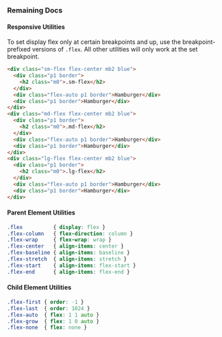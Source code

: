 ### Remaining Docs

#### Responsive Utilities
To set display flex only at certain breakpoints and up,
use the breakpoint-prefixed versions of `.flex`.
All other utilities will only work at the set breakpoint.

```html
<div class="sm-flex flex-center mb2 blue">
  <div class="p1 border">
    <h2 class="m0">.sm-flex</h2>
  </div>
  <div class="flex-auto p1 border">Hamburger</div>
  <div class="p1 border">Hamburger</div>
</div>
<div class="md-flex flex-center mb2 blue">
  <div class="p1 border">
    <h2 class="m0">.md-flex</h2>
  </div>
  <div class="flex-auto p1 border">Hamburger</div>
  <div class="p1 border">Hamburger</div>
</div>
<div class="lg-flex flex-center mb2 blue">
  <div class="p1 border">
    <h2 class="m0">.lg-flex</h2>
  </div>
  <div class="flex-auto p1 border">Hamburger</div>
  <div class="p1 border">Hamburger</div>
</div>
```

#### Parent Element Utilities

```css
.flex          { display: flex }
.flex-column   { flex-direction: column }
.flex-wrap     { flex-wrap: wrap }
.flex-center   { align-items: center }
.flex-baseline { align-items: baseline }
.flex-stretch  { align-items: stretch }
.flex-start    { align-items: flex-start }
.flex-end      { align-items: flex-end }
```

#### Child Element Utilities

```css
.flex-first { order: -1 }
.flex-last  { order: 1024 }
.flex-auto  { flex: 1 1 auto }
.flex-grow  { flex: 1 0 auto }
.flex-none  { flex: none }
```
